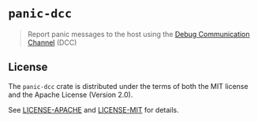 # `panic-dcc`

> Report panic messages to the host using the [Debug Communication Channel][dcc]
> (DCC)

[dcc]: https://developer.arm.com/products/software-development-tools/compilers/arm-compiler-5/docs/dui0471/latest/debug-communications-channel

## License

The `panic-dcc` crate is distributed under the terms of both the MIT license and
the Apache License (Version 2.0).

See [LICENSE-APACHE](LICENSE-APACHE) and [LICENSE-MIT](LICENSE-MIT) for details.
